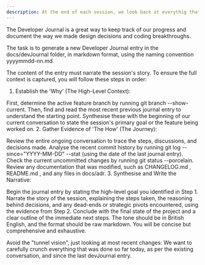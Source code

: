 ```yaml
---
description: At the end of each session, we look back at everythig that was said and done, and we write down a Development Journal Entry
---
```


The Developer Journal is a great way to keep track of our progress and document the way we made design decisions and coding breakthroughs.

The task is to generate a new Developer Journal entry in the 
docs/devJournal
 folder, in markdown format, using the naming convention yyyymmdd-nn.md.

The content of the entry must narrate the session's story. To ensure the full context is captured, you will follow these steps in order:

1. Establish the 'Why' (The High-Level Context):

First, determine the active feature branch by running git branch --show-current.
Then, find and read the most recent previous journal entry to understand the starting point.
Synthesise these with the beginning of our current conversation to state the session's primary goal or the feature being worked on.
2. Gather Evidence of 'The How' (The Journey):

Review the entire ongoing conversation to trace the steps, discussions, and decisions made.
Analyse the recent commit history by running git log --since="YYYY-MM-DD" --stat (using the date of the last journal entry).
Check the current uncommitted changes by running git status --porcelain.
Review any documentation that was modified, such as 
CHANGELOG.md
, 
README.md
, and any files in docs/adr.
3. Synthesise and Write the Narrative:

Begin the journal entry by stating the high-level goal you identified in Step 1.
Narrate the story of the session, explaining the steps taken, the reasoning behind decisions, and any dead-ends or strategic pivots encountered, using the evidence from Step 2.
Conclude with the final state of the project and a clear outline of the immediate next steps.
The tone should be in British English, and the format should be raw markdown. You will be concise but comprehensive and exhaustive.

Avoid the "tunnel vision", just looking at most recent changes: We want to carefully crunch everything that was done so far today, as per the existing conversation, and since the last devJournal entry.
